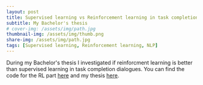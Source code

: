 ```yaml
---
layout: post
title: Supervised learning vs Reinforcement learning in task completion dialogues
subtitle: My Bachelor's thesis
# cover-img: /assets/img/path.jpg
thumbnail-img: /assets/img/thumb.png
share-img: /assets/img/path.jpg
tags: [Supervised learning, Reinforcement learning, NLP]
---
```


During my Bachelor's thesis I investigated if reinforcment learning is better than supervised learning in task completion 
dialogues. You can find the code for the RL part [here](https://github.com/Davide-Guidolin/Reinforcement-learning-SGD) and my
thesis [here](https://github.com/Davide-Guidolin/Reinforcement-learning-SGD/blob/master/Guidolin_Davide_Informatica_2020_2021.pdf).
